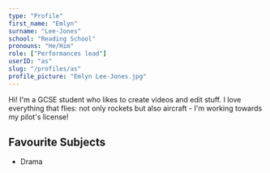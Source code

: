 ```yaml
---
type: "Profile"
first_name: "Emlyn"
surname: "Lee-Jones"
school: "Reading School"
pronouns: "He/Him"
role: ["Performances lead"]
userID: "as"
slug: "/profiles/as"
profile_picture: "Emlyn Lee-Jones.jpg"
---
```


Hi! I'm a GCSE student who likes to create videos and edit stuff. I love everything that flies: not only rockets but also aircraft - I'm working towards my pilot's license!

## Favourite Subjects
- Drama
